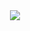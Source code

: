 <div style="text-align:center"><img src ="scmrparis10e/Capture d’écran 2017-05-03 à 16.54.18.png" /></div>
